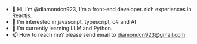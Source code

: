 - 👋 Hi, I’m @diamondcn923, I'm a front-end developer. rich experiences in Reactjs. 
- 👀 I’m interested in javascript, typescript, c# and AI
- 🌱 I’m currently learning LLM and Python. 
- 📫 How to reach me? please send email to diamondcn923@gmail.com

<!---
DiamondGotFenny/DiamondGotFenny is a ✨ special ✨ repository because its `README.md` (this file) appears on your GitHub profile.
You can click the Preview link to take a look at your changes.
--->

